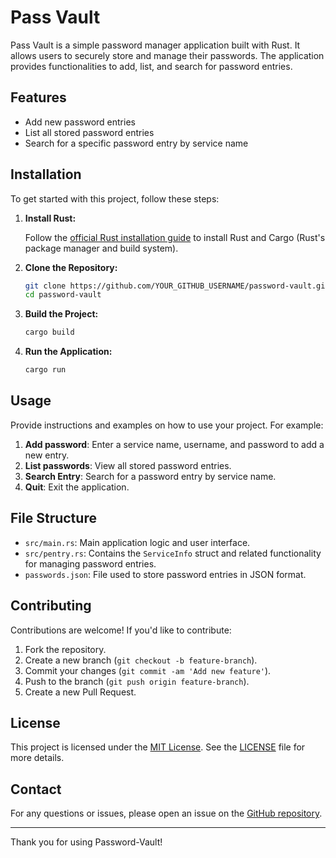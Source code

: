 # Pass Vault

Pass Vault is a simple password manager application built with Rust. It allows users to securely store and manage their passwords. The application provides functionalities to add, list, and search for password entries.

## Features

- Add new password entries
- List all stored password entries
- Search for a specific password entry by service name

## Installation

To get started with this project, follow these steps:

1. **Install Rust:**

   Follow the [official Rust installation guide](https://www.rust-lang.org/learn/get-started) to install Rust and Cargo (Rust's package manager and build system).

2. **Clone the Repository:**

   ```bash
   git clone https://github.com/YOUR_GITHUB_USERNAME/password-vault.git
   cd password-vault

3. **Build the Project:**

   ```bash
   cargo build
   ```

4. **Run the Application:**

   ```bash
   cargo run
   ```

## Usage

Provide instructions and examples on how to use your project. For example:

1. **Add password**: Enter a service name, username, and password to add a new entry.
2. **List passwords**: View all stored password entries.
3. **Search Entry**: Search for a password entry by service name.
4. **Quit**: Exit the application.

## File Structure

- `src/main.rs`: Main application logic and user interface.
- `src/pentry.rs`: Contains the `ServiceInfo` struct and related functionality for managing password entries.
- `passwords.json`: File used to store password entries in JSON format.

## Contributing

Contributions are welcome! If you'd like to contribute:

1. Fork the repository.
2. Create a new branch (`git checkout -b feature-branch`).
3. Commit your changes (`git commit -am 'Add new feature'`).
4. Push to the branch (`git push origin feature-branch`).
5. Create a new Pull Request.

## License

This project is licensed under the [MIT License](LICENSE). See the [LICENSE](LICENSE) file for more details.

## Contact

For any questions or issues, please open an issue on the [GitHub repository](https://github.com/nipudas29/password-vault/issues).

---

Thank you for using Password-Vault!
